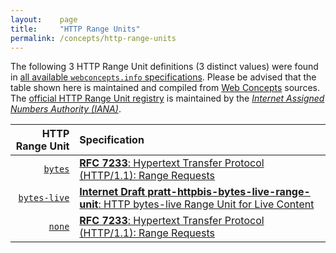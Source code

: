```yaml
---
layout:    page
title:     "HTTP Range Units"
permalink: /concepts/http-range-units
---
```




The following 3 HTTP Range Unit definitions (3 distinct values) were found in [all available `webconcepts.info` specifications](/specs). Please be advised that the table shown here is maintained and compiled from [Web Concepts](/) sources. The [official HTTP Range Unit registry](http://www.iana.org/assignments/http-parameters/http-parameters.xhtml#range-units) is maintained by the [*Internet Assigned Numbers Authority (IANA)*](http://www.iana.org/).

HTTP Range Unit | Specification
-------: | :-------
[`bytes`](/concepts/http-range-unit/bytes) | [**RFC 7233**: Hypertext Transfer Protocol (HTTP/1.1): Range Requests](/specs/IETF/RFC/7233 "The Hypertext Transfer Protocol (HTTP) is an application-level protocol for distributed, collaborative, hypertext information systems. This document defines range requests and the rules for constructing and combining responses to those requests.")
[`bytes-live`](/concepts/http-range-unit/bytes-live) | [**Internet Draft pratt-httpbis-bytes-live-range-unit**: HTTP bytes-live Range Unit for Live Content](/specs/IETF/I-D/pratt-httpbis-bytes-live-range-unit "To accommodate byte range requests for content that has data appended over time, this document defines a new HTTP range unit named &#34;bytes-live&#34;. The &#34;bytes-live&#34; range unit provides the ability for a client to specify a byte range in a GET or HEAD request which starts at an arbitrary byte offset within the representation and ends at an indeterminate offset, represented by &#34;*&#34;.")
[`none`](/concepts/http-range-unit/none) | [**RFC 7233**: Hypertext Transfer Protocol (HTTP/1.1): Range Requests](/specs/IETF/RFC/7233 "The Hypertext Transfer Protocol (HTTP) is an application-level protocol for distributed, collaborative, hypertext information systems. This document defines range requests and the rules for constructing and combining responses to those requests.")
